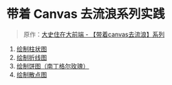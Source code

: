 # 带着 Canvas 去流浪系列实践

> 原作：[大史住在大前端 - 【带着canvas去流浪】系列](https://github.com/dashnowords/blogs#angel%E5%B8%A6%E7%9D%80canvas%E5%8E%BB%E6%B5%81%E6%B5%AA%E7%B3%BB%E5%88%97)

1. [绘制柱状图](/files/canvas-wandering/1-barchart)
2. [绘制折线图](/files/canvas-wandering/2-linechart)
3. [绘制饼图（南丁格尔玫瑰）](/files/canvas-wandering/3-piechart)
4. [绘制散点图](/files/canvas-wandering/4-scatter-chart)
